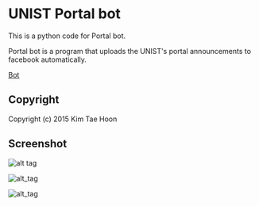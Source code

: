  UNIST Portal bot
=====

This is a python code for Portal bot.

Portal bot is a program that uploads the UNIST's portal announcements to facebook automatically.

[Bot](https://www.facebook.com/hexa.portal)


## Copyright ##

Copyright (c) 2015 Kim Tae Hoon


## Screenshot ##

![alt tag](http://2.bp.blogspot.com/-x1JrWRHQ124/Upd0fEJIheI/AAAAAAAAB5s/lkmQTLy4CDo/s640/portalbot2.png)
 
![alt_tag](http://2.bp.blogspot.com/-ESGZhUKP26Q/UwSya_zAk-I/AAAAAAAACRQ/3u4ejX4Wh48/s1600/mailinglist_screenshot.png)

![alt_tag](http://1.bp.blogspot.com/-g6zfzsAkt_Q/UwSyapxlvtI/AAAAAAAACRE/6MLA9N3rAA4/s1600/mail.png)
